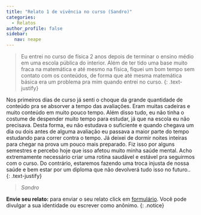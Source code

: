 ```yaml
---
title: "Relato 1 de vivência no curso (Sandro)"
categories:
  - Relatos
author_profile: false
sidebar:
   nav: neape
---
```


> Eu entrei no curso de física 2 anos depois de terminar o ensino médio em uma escola pública do interior. Além de ter tido uma base muito fraca na matemática e até mesmo na física, fiquei um bom tempo sem contato com os conteúdos, de forma que até mesma matemática básica era um problema pra mim quando entrei no curso.
{: .text-justify}

Nos primeiros dias de curso já senti o choque da grande quantidade de conteúdo pra se absorver a tempo das avaliações. Eram muitas cadeiras e muito conteúdo em muito pouco tempo. Além disso tudo, eu não tinha o costume de despender muito tempo para estudar, já que na escola eu não precisava. Desta forma, eu não estudava o suficiente e quando chegava um dia ou dois antes de alguma avaliação eu passava a maior parte do tempo estudando para correr contra o tempo. Já deixei de dormir noites inteiras para chegar na prova um pouco mais preparado. Fiz isso por alguns semestres e percebo hoje que isso afetou muito minha saúde mental. Acho extremamente necessário criar uma rotina saudável e estável pra seguirmos com o curso. Do contrário, estaremos fazendo uma troca injusta de nossa saúde e bem estar por um diploma que não devolverá tudo isso no futuro..
{: .text-justify}
  
> <cite>Sandro</cite>

**Envie seu relato:** para enviar o seu relato click em <a href="https://docs.google.com/forms/d/e/1FAIpQLSeSXt0fLPEmYx1sOp9gyejilnFFiARR8fH345D53fAJZovMhg/viewform">formulário</a>. Você pode divulgar a sua identidade ou escrever como anônimo.
{: .notice}

